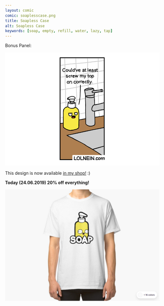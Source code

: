 ```yaml
---
layout: comic
comic: soaplesscase.png
title: Soapless Case
alt: Soapless Case
keywords: [soap, empty, refill, water, lazy, tap]
---
```


Bonus Panel:

![Soapless Case Bonus Panel](/images/soaplesscase_bonus.png)

This design is now available [in my shop!](https://www.redbubble.com/people/lolnein/works/39590082-soap?asc=u&p=classic-tee) :)

<b>Today (24.06.2019) 20% off everything!</b>

[![Soap Shirt](/images/soap_shirt.png)](https://www.redbubble.com/people/lolnein/works/39590082-soap?asc=u&p=classic-tee)